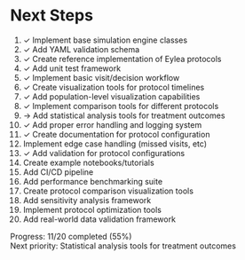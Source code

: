 # Next Steps

1. ✓ Implement base simulation engine classes                                                   
 2. ✓ Add YAML validation schema                                                                 
 3. ✓ Create reference implementation of Eylea protocols                                         
 4. ✓ Add unit test framework                                                                    
 5. ✓ Implement basic visit/decision workflow                                                    
 6. ✓ Create visualization tools for protocol timelines                                          
 7. ✓ Add population-level visualization capabilities                                            
 8. ✓ Implement comparison tools for different protocols                                         
 9. → Add statistical analysis tools for treatment outcomes                                      
 10. ✓ Add proper error handling and logging system                                              
 11. ✓ Create documentation for protocol configuration                                           
 12. Implement edge case handling (missed visits, etc)                                           
 13. ✓ Add validation for protocol configurations                                                
 14. Create example notebooks/tutorials                                                          
 15. Add CI/CD pipeline                                                                          
 16. Add performance benchmarking suite                                                          
 17. Create protocol comparison visualization tools                                              
 18. Add sensitivity analysis framework                                                          
 19. Implement protocol optimization tools                                                       
 20. Add real-world data validation framework                                                    
                                                                                                 
 Progress: 11/20 completed (55%)                                                                 
 Next priority: Statistical analysis tools for treatment outcomes      